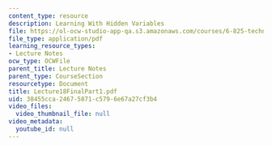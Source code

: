 ```yaml
---
content_type: resource
description: Learning With Hidden Variables
file: https://ol-ocw-studio-app-qa.s3.amazonaws.com/courses/6-825-techniques-in-artificial-intelligence-sma-5504-fall-2002/38455cca24675871c5796e67a27cf3b4_Lecture18FinalPart1.pdf
file_type: application/pdf
learning_resource_types:
- Lecture Notes
ocw_type: OCWFile
parent_title: Lecture Notes
parent_type: CourseSection
resourcetype: Document
title: Lecture18FinalPart1.pdf
uid: 38455cca-2467-5871-c579-6e67a27cf3b4
video_files:
  video_thumbnail_file: null
video_metadata:
  youtube_id: null
---
```


